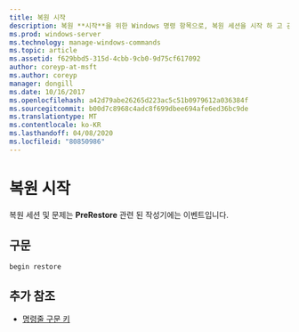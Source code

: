 ```yaml
---
title: 복원 시작
description: 복원 **시작**을 위한 Windows 명령 항목으로, 복원 세션을 시작 하 고 관련 기록기에 PreRestore 이벤트를 발급 합니다.
ms.prod: windows-server
ms.technology: manage-windows-commands
ms.topic: article
ms.assetid: f629bbd5-315d-4cbb-9cb0-9d75cf617092
author: coreyp-at-msft
ms.author: coreyp
manager: dongill
ms.date: 10/16/2017
ms.openlocfilehash: a42d79abe26265d223ac5c51b0979612a036384f
ms.sourcegitcommit: b00d7c8968c4adc8f699dbee694afe6ed36bc9de
ms.translationtype: MT
ms.contentlocale: ko-KR
ms.lasthandoff: 04/08/2020
ms.locfileid: "80850986"
---
```

# <a name="begin-restore"></a>복원 시작

복원 세션 및 문제는 **PreRestore** 관련 된 작성기에는 이벤트입니다.

## <a name="syntax"></a>구문

```
begin restore
```

## <a name="additional-references"></a>추가 참조

- [명령줄 구문 키](command-line-syntax-key.md)